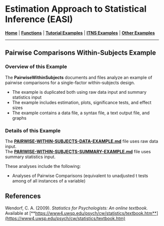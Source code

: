 # Estimation Approach to Statistical Inference (EASI)

[**Home**](https://github.com/cwendorf/EASI/) | 
[**Functions**](https://github.com/cwendorf/EASI/tree/master/A-Functions) | 
[**Tutorial Examples**](https://github.com/cwendorf/EASI/tree/master/B-TutorialExamples) | 
[**ITNS Examples**](https://github.com/cwendorf/EASI/tree/master/C-ITNSExamples) | 
[**Other Examples**](https://github.com/cwendorf/EASI/tree/master/D-OtherExamples)

---

## Pairwise Comparisons Within-Subjects Example

### Overview of this Example

The **PairwiseWithinSubjects** documents and files analyze an example of pairwise comparisons for a single-factor within-subjects design. 

- The example is duplicated both using raw data input and summary statistics input
- The example includes estimation, plots, significance tests, and effect sizes
- The example contains a data file, a syntax file, a text output file, and graphs

### Details of this Example
 
The [**PAIRWISE-WITHIN-SUBJECTS-DATA-EXAMPLE.md**](./PAIRWISE-WITHIN-SUBJECTS-DATA-EXAMPLE.md) file uses raw data input.  
The [**PARIWISE-WITHIN-SUBJECTS-SUMMARY-EXAMPLE.md**](./PAIRWISE-WITHIN-SUBJECTS-SUMMARY-EXAMPLE.md) file uses summary statistics input.

These analyses include the following:

- Analyses of Pairwise Comparisons (equivalent to unadjusted t tests among of all instances of a variable)

## References

Wendorf, C. A. (2009). _Statistics for Psychologists: An online textbook._ Available at [**https://www4.uwsp.edu/psych/cw/statistics/textbook.htm**](https://www4.uwsp.edu/psych/cw/statistics/textbook.htm)
